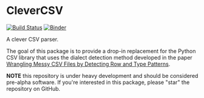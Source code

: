 # CleverCSV

[![Build Status](https://travis-ci.org/alan-turing-institute/CleverCSV.svg?branch=master)](https://travis-ci.org/alan-turing-institute/CleverCSV)
[![Binder](https://mybinder.org/badge_logo.svg)](https://mybinder.org/v2/gh/alan-turing-institute/CleverCSVDemo/master?filepath=CSV_dialect_detection_with_CleverCSV.ipynb)

A clever CSV parser.

The goal of this package is to provide a drop-in replacement for the Python 
CSV library that uses the dialect detection method developed in the paper 
[Wrangling Messy CSV Files by Detecting Row and Type 
Patterns](https://arxiv.org/abs/1811.11242).

**NOTE** this repository is under heavy development and should be considered 
pre-alpha software. If you're interested in this package, please "star" the 
repository on GitHub.
